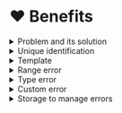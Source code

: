 # ❤ Benefits

<details>

<summary>Problem and its solution</summary>

The error message is **divided** into the **problem** and its **solution**.

An error has the **problem**.

An error has a **solution** to the described problem.

There is no error without a **potential solution**.

</details>

<details>

<summary>Unique identification</summary>

An error can have **unique identification** of generic type variable.

**Unique identification** numbers enforce the **systematization** of application errors.

Enforcement of systematization produces **thoughtful application**.

</details>

<details>

<summary>Template</summary>

Template with **replaceable variable** tags `{problem}` `{fix}` `{id}` `{min}` `{max}` `{type}` `{link}`.

Each error can be thrown with a **different** template.

</details>

<details>

<summary>Range error</summary>

An error contains additional parameters to indicate the minimum and maximum range that causes an error to be or not to be thrown.

</details>

<details>

<summary>Type error</summary>

An error contains an additional parameter to indicate the type that causes an error to be or not to be thrown.

</details>

<details>

<summary>Custom error</summary>

Create custom errors that feature: message divided into problem and fix, unique identification, and the template by extending the abstract object.

</details>

<details>

<summary>Storage to manage errors</summary>

The objects to **manage** errors of the same type of multiple unique identification numbers.

**Set** the error at a selected number from the group of unique identification numbers.

**Throw** an error with a selected number from the group of unique identification numbers.

**Get** a single error of a selected number from the group of unique identification numbers.

**Get** all set errors.

</details>
